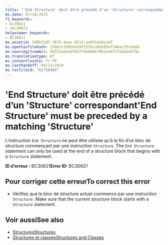 ```yaml
---
title: "'End Structure' doit être précédé d’un 'Structure' correspondant"
ms.date: 07/20/2015
f1_keywords:
- bc30621
- vbc30621
helpviewer_keywords:
- BC30621
ms.assetid: 5d0b33d7-7875-4eac-8214-ae9319e8e2df
ms.openlocfilehash: 158b3c358563a9f237bc16b595ef246ac35cbdeb
ms.sourcegitcommit: 9b552addadfb57fab0b9e7852ed4f1f1b8a42f8e
ms.translationtype: HT
ms.contentlocale: fr-FR
ms.lasthandoff: 04/23/2019
ms.locfileid: "61759485"
---
```

# <a name="end-structure-must-be-preceded-by-a-matching-structure"></a><span data-ttu-id="c30d6-102">'End Structure' doit être précédé d’un 'Structure' correspondant</span><span class="sxs-lookup"><span data-stu-id="c30d6-102">'End Structure' must be preceded by a matching 'Structure'</span></span>
<span data-ttu-id="c30d6-103">L’instruction `End Structure` ne peut être utilisée qu’à la fin d’un bloc de structure commençant par une instruction `Structure` .</span><span class="sxs-lookup"><span data-stu-id="c30d6-103">The `End Structure` statement can only be used at the end of a structure block that begins with a `Structure` statement.</span></span>  
  
 <span data-ttu-id="c30d6-104">**ID d’erreur :** BC30621</span><span class="sxs-lookup"><span data-stu-id="c30d6-104">**Error ID:** BC30621</span></span>  
  
## <a name="to-correct-this-error"></a><span data-ttu-id="c30d6-105">Pour corriger cette erreur</span><span class="sxs-lookup"><span data-stu-id="c30d6-105">To correct this error</span></span>  
  
- <span data-ttu-id="c30d6-106">Vérifiez que le bloc de structure actuel commence par une instruction `Structure` .</span><span class="sxs-lookup"><span data-stu-id="c30d6-106">Make sure that the current structure block starts with a `Structure` statement.</span></span>  
  
## <a name="see-also"></a><span data-ttu-id="c30d6-107">Voir aussi</span><span class="sxs-lookup"><span data-stu-id="c30d6-107">See also</span></span>

- [<span data-ttu-id="c30d6-108">Structures</span><span class="sxs-lookup"><span data-stu-id="c30d6-108">Structures</span></span>](../../visual-basic/programming-guide/language-features/data-types/structures.md)
- [<span data-ttu-id="c30d6-109">Structures et classes</span><span class="sxs-lookup"><span data-stu-id="c30d6-109">Structures and Classes</span></span>](../../visual-basic/programming-guide/language-features/data-types/structures-and-classes.md)
